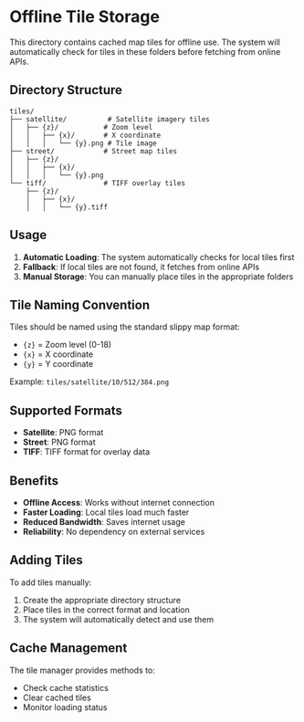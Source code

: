 # Offline Tile Storage

This directory contains cached map tiles for offline use. The system will automatically check for tiles in these folders before fetching from online APIs.

## Directory Structure

```
tiles/
├── satellite/          # Satellite imagery tiles
│   ├── {z}/           # Zoom level
│   │   ├── {x}/       # X coordinate
│   │   │   └── {y}.png # Tile image
├── street/            # Street map tiles
│   ├── {z}/
│   │   ├── {x}/
│   │   │   └── {y}.png
└── tiff/              # TIFF overlay tiles
    ├── {z}/
    │   ├── {x}/
    │   │   └── {y}.tiff
```

## Usage

1. **Automatic Loading**: The system automatically checks for local tiles first
2. **Fallback**: If local tiles are not found, it fetches from online APIs
3. **Manual Storage**: You can manually place tiles in the appropriate folders

## Tile Naming Convention

Tiles should be named using the standard slippy map format:
- `{z}` = Zoom level (0-18)
- `{x}` = X coordinate
- `{y}` = Y coordinate

Example: `tiles/satellite/10/512/384.png`

## Supported Formats

- **Satellite**: PNG format
- **Street**: PNG format  
- **TIFF**: TIFF format for overlay data

## Benefits

- **Offline Access**: Works without internet connection
- **Faster Loading**: Local tiles load much faster
- **Reduced Bandwidth**: Saves internet usage
- **Reliability**: No dependency on external services

## Adding Tiles

To add tiles manually:

1. Create the appropriate directory structure
2. Place tiles in the correct format and location
3. The system will automatically detect and use them

## Cache Management

The tile manager provides methods to:
- Check cache statistics
- Clear cached tiles
- Monitor loading status
